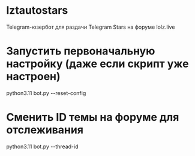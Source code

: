 # lztautostars
Telegram-юзербот для раздачи Telegram Stars на форуме lolz.live

# Запустить первоначальную настройку (даже если скрипт уже настроен)
python3.11 bot.py --reset-config

# Сменить ID темы на форуме для отслеживания
python3.11 bot.py --thread-id
